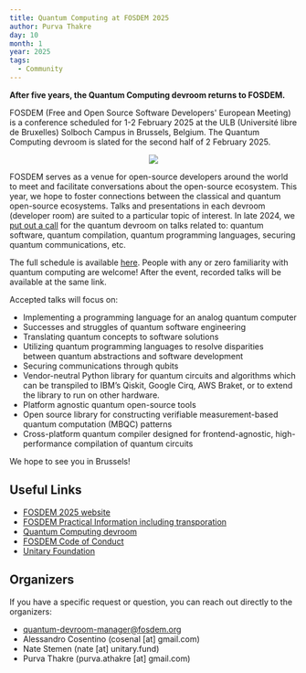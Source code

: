```yaml
---
title: Quantum Computing at FOSDEM 2025
author: Purva Thakre
day: 10
month: 1
year: 2025
tags: 
  - Community
---
```


**After five years, the Quantum Computing devroom returns to FOSDEM.**

FOSDEM (Free and Open Source Software Developers' European Meeting) is a conference scheduled for 1-2 February 2025 at the ULB (Université libre de Bruxelles) Solboch Campus in Brussels, Belgium. The Quantum Computing devroom is slated for the second half of 2 February 2025.

<p align="center">
  <img src="/images/fosdem_25.png" />
</p>


FOSDEM serves as a venue for open-source developers around the world to meet and facilitate conversations about the open-source ecosystem. This year, we hope to foster connections between the classical and quantum open-source ecosystems. Talks and presentations in each devroom (developer room) are suited to a particular topic of interest. In late 2024, we [put out a call](https://unitary.fund/community/FOSDEM_2025/) for the quantum devroom on talks related to: quantum software, quantum compilation, quantum programming languages, securing quantum communications, etc. 

The full schedule is available [here](https://fosdem.org/2025/schedule/track/quantum/). People with any or zero familiarity with quantum computing are welcome! After the event, recorded talks will be available at the same link.

Accepted talks will focus on:
- Implementing a programming language for an analog quantum computer
- Successes and struggles of quantum software engineering
- Translating quantum concepts to software solutions
- Utilizing quantum programming languages to resolve disparities between quantum abstractions and software development
- Securing communications through qubits
- Vendor-neutral Python library for quantum circuits and algorithms which can be transpiled to IBM’s Qiskit, Google Cirq, AWS Braket, or to extend the library to run on other hardware.
- Platform agnostic quantum open-source tools
- Open source library for constructing verifiable measurement-based quantum computation (MBQC) patterns
- Cross-platform quantum compiler designed for frontend-agnostic, high-performance compilation of quantum circuits

We hope to see you in Brussels!

## Useful Links

- [FOSDEM 2025 website](https://fosdem.org/2025/)
- [FOSDEM Practical Information including transporation](https://fosdem.org/2025/practical/)
- [Quantum Computing devroom](https://fosdem.org/2025/schedule/track/quantum/)
- [FOSDEM Code of Conduct](https://fosdem.org/2025/practical/conduct/)
- [Unitary Foundation](https://unitary.fund/)

## Organizers

If you have a specific request or question, you can reach out directly to the organizers:

- quantum-devroom-manager@fosdem.org
- Alessandro Cosentino (cosenal [at] gmail.com)
- Nate Stemen (nate [at] unitary.fund)
- Purva Thakre (purva.athakre [at] gmail.com)